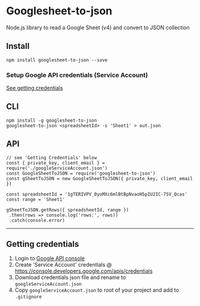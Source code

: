 # Googlesheet-to-json  
Node.js library to read a Google Sheet (v4) and convert to JSON collection

## Install
```
npm install googlesheet-to-json --save
```

### Setup Google API credentials (Service Account)
[See getting credentials](#getting-credentials)

## CLI
```
npm install -g googlesheet-to-json
googlesheet-to-json <spreadsheetId> -s 'Sheet1' > out.json
```

## API
```
// see 'Getting Credentials' below
const { private_key, client_email } = require('./googleServiceAccount.json')
const GoogleSheetToJSON = require('googlesheet-to-json')
const gSheetToJSON = new GoogleSheetToJSON({ private_key, client_email })

const spreadsheetId = '1gTERIVPV_0yoMXc6mlBtBpNvaoH5pIU2IC-75V_Qcas'
const range = 'Sheet1'

gSheetToJSON.getRows({ spreadsheetId, range })
 .then(rows => console.log('rows:', rows))
 .catch(console.error)
```

----
## Getting credentials

1. Login to [Google API console](https://console.developers.google.com) 
1. Create 'Service Account' credentials @ https://console.developers.google.com/apis/credentials
1. Download credentials json file and rename to `googleServiceAccount.json`
1. Copy `googleServiceAccount.json` to root of your project and add to `.gitignore`
